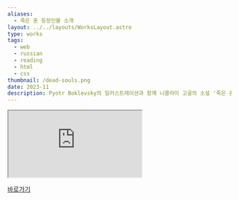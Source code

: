 ```yaml
---
aliases:
  - 죽은 혼 등장인물 소개
layout: ../../layouts/WorksLayout.astro
type: works
tags:
  - web
  - russian
  - reading
  - html
  - css
thumbnail: /dead-souls.png
date: 2023-11
description: Pyotr Boklevsky의 일러스트레이션과 함께 니콜라이 고골의 소설 '죽은 혼'의 등장인물들을 소개하는 웹사이트를 만들었습니다.
---
```

<iframe src="https://solm0.github.io/dead-souls/index.html"></iframe>

[바로가기](https://solm0.github.io/dead-souls/index.html)